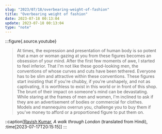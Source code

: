 ```yaml
---
slug: "2023/07/18/overbearing-weight-of-fashion"
title: "Overbearing weight of fashion"
date: 2023-07-18 00:13:04
update: 2023-07-18 00:13:04
type: "note"
---
```


:::figure{.source.youtube}
> At times, the expression and presentation of human body is so potent that a man or woman gazing at you from these figures becomes an obsession of your mind. After the first few moments of awe, I started to feel inferior. That I'm not like these good-looking men, the conventions of whose curves and cuts have been tethered. Everyone has to be slim and attractive within these conventions. These figures start insisting that if you're chubby, if you're unshapely, and not as captivating, it is worthless to exist in this world or in front of this shop. The brunt of their impact on someone's mind can be devastating. While staring at the frames of men and women, I'm inclined to ask if they are an advertisement of bodies or commercial for clothes. Models and mannequins overrun you, challenge you to buy them if you've money to afford or a proportioned figure to put them on.

::caption[[Ravish Kumar](https://youtu.be/k3Hv83ioWnM?t=1035), <cite>A walk through London</cite> (translated from Hindi), :time[2023-07-17T20:15:15]]
:::
